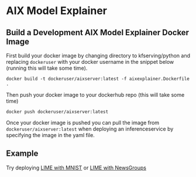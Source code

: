 # AIX Model Explainer

## Build a Development AIX Model Explainer Docker Image

First build your docker image by changing directory to kfserving/python and replacing `dockeruser` with your docker username in the snippet below (running this will take some time).

`docker build -t dockeruser/aixserver:latest -f aixexplainer.Dockerfile .`

Then push your docker image to your dockerhub repo (this will take some time)

`docker push dockeruser/aixserver:latest`

Once your docker image is pushed you can pull the image from `dockeruser/aixserver:latest` when deploying an inferenceservice by specifying the image in the yaml file.

## Example 

Try deploying [LIME with MNIST](../../docs/samples/explanation/aix/mnist) or [LIME with NewsGroups](../../docs/samples/explanation/aix/Fetch_20newsgroups)
